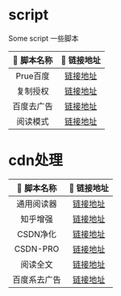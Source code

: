 # script
Some script 一些脚本

| 📃 脚本名称   | 🚀 链接地址 |
|  :----:  | :----:  |
| Prue百度 | [链接地址](https://hacamer.coding.net/p/repos/d/script/git/raw/main/Prue-Baidu.js) |
| 复制授权 | [链接地址](https://hacamer.coding.net/p/repos/d/script/git/raw/main/shop-copy-test.js) |
| 百度去广告 | [链接地址](https://hacamer.coding.net/p/repos/d/script/git/raw/main/kill-baidu-ad.js) |
| 阅读模式 | [链接地址](https://hacamer.coding.net/p/repos/d/script/git/raw/main/yuedu.js) |

# cdn处理
| 📃 脚本名称   | 🚀 链接地址 |
|  :----:  | :----:  |
| 通用阅读器 | [链接地址](https://hacamer.coding.net/p/repos/d/script/git/raw/main/yuedu-all.js) |
| 知乎增强 | [链接地址](https://hacamer.coding.net/p/repos/d/script/git/raw/main/zhihu-pro.js) |
| CSDN净化 | [链接地址](https://hacamer.coding.net/p/repos/d/script/git/raw/main/csdn-clean.js) |
| CSDN-PRO | [链接地址](https://hacamer.coding.net/p/repos/d/script/git/raw/main/csdn-pro.js) |
| 阅读全文 | [链接地址](https://hacamer.coding.net/p/repos/d/script/git/raw/main/read-more.js) |
| 百度系去广告 | [链接地址](https://hacamer.coding.net/p/repos/d/script/git/raw/main/rm-baiduad.js) |





